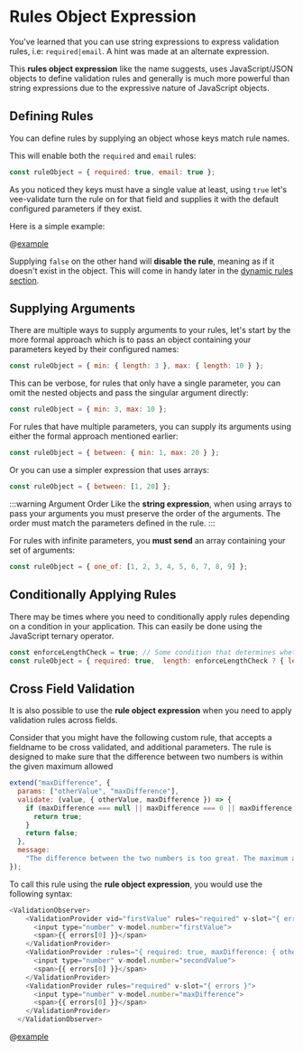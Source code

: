 # Rules Object Expression

You've learned that you can use string expressions to express validation rules, i.e: `required|email`. A hint was made at an alternate expression.

This **rules object expression** like the name suggests, uses JavaScript/JSON objects to define validation rules and generally is much more powerful than string expressions due to the expressive nature of JavaScript objects.

## Defining Rules

You can define rules by supplying an object whose keys match rule names.

This will enable both the `required` and `email` rules:

```js
const ruleObject = { required: true, email: true };
```

As you noticed they keys must have a single value at least, using `true` let's vee-validate turn the rule on for that field and supplies it with the default configured parameters if they exist.

Here is a simple example:

@[example](object-rules-definition)

Supplying `false` on the other hand will **disable the rule**, meaning as if it doesn't exist in the object. This will come in handy later in the [dynamic rules section](./dynamic-rules.md).

## Supplying Arguments

There are multiple ways to supply arguments to your rules, let's start by the more formal approach which is to pass an object containing your parameters keyed by their configured names:

```js
const ruleObject = { min: { length: 3 }, max: { length: 10 } };
```

This can be verbose, for rules that only have a single parameter, you can omit the nested objects and pass the singular argument directly:

```js
const ruleObject = { min: 3, max: 10 };
```

For rules that have multiple parameters, you can supply its arguments using either the formal approach mentioned earlier:

```js
const ruleObject = { between: { min: 1, max: 20 } };
```

Or you can use a simpler expression that uses arrays:

```js
const ruleObject = { between: [1, 20] };
```

:::warning Argument Order
  Like the **string expression**, when using arrays to pass your arguments you must preserve the order of the arguments. The order must match the parameters defined in the rule.
:::

For rules with infinite parameters, you **must send** an array containing your set of arguments:

```js
const ruleObject = { one_of: [1, 2, 3, 4, 5, 6, 7, 8, 9] };
```

## Conditionally Applying Rules

There may be times where you need to conditionally apply rules depending on a condition in your application. This can easily be done using the JavaScript ternary operator.

```js
const enforceLengthCheck = true; // Some condition that determines whether the rule should be applied.
const ruleObject = { required: true,  length: enforceLengthCheck ? { length: 10 } : false };
```

## Cross Field Validation
It is also possible to use the **rule object expression** when you need to apply validation rules across fields.

Consider that you might have the following custom rule, that accepts a fieldname to be cross validated, and additional parameters. The rule is designed to make sure that the difference between two numbers is within the given maximum allowed

```js
extend("maxDifference", {
  params: ["otherValue", "maxDifference"],
  validate: (value, { otherValue, maxDifference }) => {
    if (maxDifference === null || maxDifference === 0 || maxDifference >= Math.abs(value - otherValue)) {
      return true;
    }
    return false;
  },
  message:
    "The difference between the two numbers is too great. The maximum allowed is difference is {maxDifference}."
});
```

To call this rule using the **rule object expression**, you would use the following syntax:
```js
<ValidationObserver>
    <ValidationProvider vid="firstValue" rules="required" v-slot="{ errors }">
      <input type="number" v-model.number="firstValue">
      <span>{{ errors[0] }}</span>
    </ValidationProvider>
    <ValidationProvider :rules="{ required: true, maxDifference: { otherValue: '@firstValue', maxDifference: maxDifference } }" v-slot="{ errors }">
      <input type="number" v-model.number="secondValue">
      <span>{{ errors[0] }}</span>
    </ValidationProvider>
    <ValidationProvider rules="required" v-slot="{ errors }">
      <input type="number" v-model.number="maxDifference">
      <span>{{ errors[0] }}</span>
    </ValidationProvider>
  </ValidationObserver>
```

@[example](object-rules-definition-cross-field)

